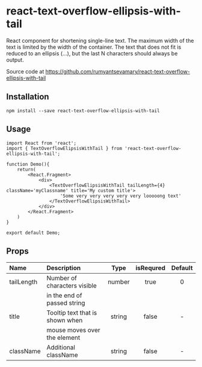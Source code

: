 # react-text-overflow-ellipsis-with-tail
React component for shortening single-line text. 
The maximum width of the text is limited by the width of the container. 
The text that does not fit is reduced to an ellipsis (...), 
but the last N characters should always be output.

Source code at https://github.com/rumyantsevamary/react-text-overflow-ellipsis-with-tail

## Installation

    npm install --save react-text-overflow-ellipsis-with-tail

## Usage

``` 
import React from 'react';
import { TextOverflowElipsisWithTail } from 'react-text-overflow-ellipsis-with-tail';

function Demo(){
    return(
        <React.Fragment>
            <div>
                <TextOverflowElipsisWithTail tailLength={4} className='myClassname' title='My custom title'>
                    'Some very very very very very looooong text'
                </TextOverflowElipsisWithTail>
            </div> 
        </React.Fragment>
    )
}

export default Demo;
```

## Props

|        Name        |         Description             |       Type         |  isRequred |      Default     | 
|:-------------------|:--------------------------------|:------------------:|:----------:|:----------------:|
|   tailLength       | Number of characters visible    |      number        |   true     |         0        |  
|                    | in the end of passed string     |                    |            |                  | 
|   title            | Tooltip text that is shown when |      string        |   false    |         -        |
|                    | mouse moves over the element    |                    |            |                  |         
|   className        | Additional className            |      string        |   false    |         -        |                  
